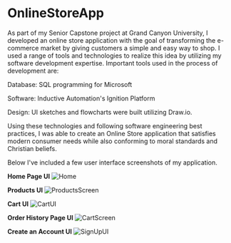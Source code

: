 # OnlineStoreApp

As part of my Senior Capstone project at Grand Canyon University, I developed an online store application with the goal of transforming the e-commerce market by giving customers a simple and easy way to shop. I used a range of tools and technologies to realize this idea by utilizing my software development expertise. Important tools used in the process of development are:

Database: SQL programming for Microsoft 

Software: Inductive Automation's Ignition Platform

Design: UI sketches and flowcharts were built utilizing Draw.io.

Using these technologies and following software engineering best practices, I was able to create an Online Store application that satisfies modern consumer needs while also conforming to moral standards and Christian beliefs.

Below I've included a few user interface screenshots of my application.

**Home Page UI**
![Home](https://github.com/mmarian0143/OnlineStoreApp/assets/82545182/50fc78dc-c869-4b45-a651-0bccbf3478ea)

**Products UI**
![ProductsScreen](https://github.com/mmarian0143/OnlineStoreApp/assets/82545182/81e21797-6d74-40b9-8109-0d5f1bcb9f78)

**Cart UI**
![CartUI](https://github.com/mmarian0143/OnlineStoreApp/assets/82545182/34bfb400-e745-4799-a0ca-9d7843d05e07)

**Order History Page UI**
![CartScreen](https://github.com/mmarian0143/OnlineStoreApp/assets/82545182/095279b4-e0c5-42a2-b9a5-ad689f9155b7)

**Create an Account UI**
![SignUpUI](https://github.com/mmarian0143/OnlineStoreApp/assets/82545182/091e0517-2694-4a03-b13a-d5e5f6ab1b5b)
